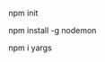 <!-- Инициализируй npm в проекте -->

npm init

<!-- nodemon -->

npm install -g nodemon

<!-- yargs -->

npm i yargs
